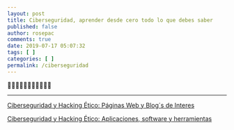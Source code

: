 ```yaml
---
layout: post
title: Ciberseguridad, aprender desde cero todo lo que debes saber
published: false
author: rosepac
comments: true
date: 2019-07-17 05:07:32
tags: [ ]
categories: [ ]
permalink: /ciberseguridad
---
```

🚧🚧🚧🚧🚧🚧🚧🚧🚧🚧🚧

* * *

[Ciberseguridad y Hacking Ético: Páginas Web y Blog´s de Interes][1]
  
[Ciberseguridad y Hacking Ético: Aplicaciones, software y herramientas][2]

 [1]: https://ciberninjas.com/ciberseguridad-y-hacking-etico/
 [2]: https://ciberninjas.com/ciberseguridad-y-hacking-etico-aplicaciones-software-y-herramientas/